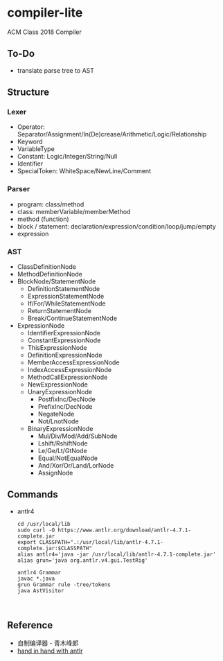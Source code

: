 # compiler-lite
ACM Class 2018 Compiler

## To-Do

- translate parse tree to AST

## Structure

### Lexer

- Operator: Separator/Assignment/In(De)crease/Arithmetic/Logic/Relationship
- Keyword
- VariableType
- Constant: Logic/Integer/String/Null
- Identifier
- SpecialToken: WhiteSpace/NewLine/Comment

### Parser

- program: class/method
- class: memberVariable/memberMethod
- method (function)
- block / statement: declaration/expression/condition/loop/jump/empty
- expression

### AST

- ClassDefinitionNode
- MethodDefinitionNode
- BlockNode/StatementNode
  - DefinitionStatementNode
  - ExpressionStatementNode
  - If/For/WhileStatementNode
  - ReturnStatementNode
  - Break/ContinueStatementNode
- ExpressionNode
  - IdentifierExpressionNode
  - ConstantExpressionNode
  - ThisExpressionNode
  - DefinitionExpressionNode
  - MemberAccessExpressionNode
  - IndexAccessExpressionNode
  - MethodCallExpressionNode
  - NewExpressionNode
  - UnaryExpressionNode
    - PostfixInc/DecNode
    - PrefixInc/DecNode
    - NegateNode
    - Not/LnotNode
  - BinaryExpressionNode
    - Mul/Div/Mod/Add/SubNode
    - Lshift/RshiftNode
    - Le/Ge/Lt/GtNode
    - Equal/NotEqualNode
    - And/Xor/Or/Land/LorNode
    - AssignNode

## Commands

- antlr4

  ```CQL
  cd /usr/local/lib
  sudo curl -O https://www.antlr.org/download/antlr-4.7.1-complete.jar
  export CLASSPATH=".:/usr/local/lib/antlr-4.7.1-complete.jar:$CLASSPATH"
  alias antlr4='java -jar /usr/local/lib/antlr-4.7.1-complete.jar'
  alias grun='java org.antlr.v4.gui.TestRig'

  antlr4 Grammar
  javac *.java
  grun Grammar rule -tree/tokens
  java AstVisitor
  ```

  ​

## Reference

- 自制编译器 - 青木峰郎
- [hand in hand with antlr](https://github.com/alan2lin/hand_in_hand_with_antlr)